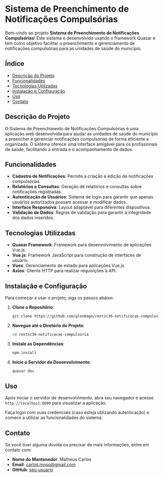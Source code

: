 # Sistema de Preenchimento de Notificações Compulsórias

Bem-vindo ao projeto **Sistema de Preenchimento de Notificações Compulsórias**! Este sistema é desenvolvido usando o framework Quasar e tem como objetivo facilitar o preenchimento e gerenciamento de notificações compulsórias para as unidades de saúde do município.

## Índice

- [Descrição do Projeto](#descrição-do-projeto)
- [Funcionalidades](#funcionalidades)
- [Tecnologias Utilizadas](#tecnologias-utilizadas)
- [Instalação e Configuração](#instalação-e-configuração)
- [Uso](#uso)
- [Contato](#contato)

## Descrição do Projeto

O Sistema de Preenchimento de Notificações Compulsórias é uma aplicação web desenvolvida para ajudar as unidades de saúde do município a preencher e gerenciar notificações compulsórias de forma eficiente e organizada. O sistema oferece uma interface amigável para os profissionais de saúde, facilitando a entrada e o acompanhamento de dados.

## Funcionalidades

- **Cadastro de Notificações**: Permite a criação e edição de notificações compulsórias.
- **Relatórios e Consultas**: Geração de relatórios e consultas sobre notificações registradas.
- **Autenticação de Usuários**: Sistema de login para garantir que apenas usuários autorizados possam acessar e modificar dados.
- **Interface Responsiva**: Layout adaptável para diferentes dispositivos.
- **Validação de Dados**: Regras de validação para garantir a integridade dos dados inseridos.

## Tecnologias Utilizadas

- **Quasar Framework**: Framework para desenvolvimento de aplicações Vue.js.
- **Vue.js**: Framework JavaScript para construção de interfaces de usuário.
- **Vuex**: Gerenciamento de estado para aplicações Vue.js.
- **Axios**: Cliente HTTP para realizar requisições à API.

## Instalação e Configuração

Para começar a usar o projeto, siga os passos abaixo:

1. **Clone o Repositório**:
    ```bash
    git clone https://github.com/gloomage/restic36-notificacao-compulsoria.git
    ```

2. **Navegue até o Diretório do Projeto**:
    ```bash
    cd restic36-notificacao-compulsoria
    ```

3. **Instale as Dependências**:
    ```bash
    npm install
    ```
    
4. **Inicie o Servidor de Desenvolvimento**:
    ```bash
    quasar dev
    ```

## Uso

Após iniciar o servidor de desenvolvimento, abra seu navegador e acesse `http://localhost:8000` para visualizar a aplicação. 

Faça login com suas credenciais (caso esteja utilizando autenticação) e comece a utilizar as funcionalidades do sistema.

## Contato

Se você tiver alguma dúvida ou precisar de mais informações, entre em contato com:

- **Nome do Mantenedor**: Matheus Carlos
- **Email**: carlos.mnsp@gmail.com
- **GitHub**: [seu-usuario](https://github.com/gloomage)
